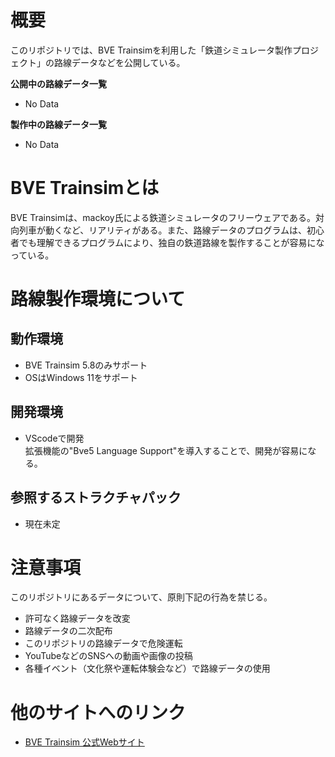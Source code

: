 # 概要
このリポジトリでは、BVE Trainsimを利用した「鉄道シミュレータ製作プロジェクト」の路線データなどを公開している。

<b>公開中の路線データ一覧</b>
- No Data

<b>製作中の路線データ一覧</b>
- No Data

# BVE Trainsimとは
BVE Trainsimは、mackoy氏による鉄道シミュレータのフリーウェアである。対向列車が動くなど、リアリティがある。また、路線データのプログラムは、初心者でも理解できるプログラムにより、独自の鉄道路線を製作することが容易になっている。

# 路線製作環境について
## 動作環境
- BVE Trainsim 5.8のみサポート
- OSはWindows 11をサポート

## 開発環境
- VScodeで開発<br>
拡張機能の"Bve5 Language Support"を導入することで、開発が容易になる。

## 参照するストラクチャパック
- 現在未定

# 注意事項
このリポジトリにあるデータについて、原則下記の行為を禁じる。
- 許可なく路線データを改変
- 路線データの二次配布
- このリポジトリの路線データで危険運転
- YouTubeなどのSNSへの動画や画像の投稿
- 各種イベント（文化祭や運転体験会など）で路線データの使用

# 他のサイトへのリンク
- [BVE Trainsim 公式Webサイト](https://bvets.net/)
